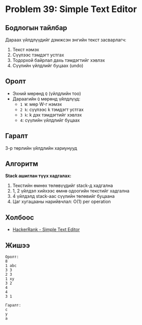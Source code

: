 # Problem 39: Simple Text Editor 
## Бодлогын тайлбар

Дараах үйлдлүүдийг дэмжсэн энгийн текст засварлагч:

1. Текст нэмэх
2. Сүүлээс тэмдэгт устгах
3. Тодорхой байрлал дахь тэмдэгтийг хэвлэх
4. Сүүлийн үйлдлийг буцаах (undo)

## Оролт

- Эхний мөрөнд `Q` (үйлдлийн тоо)
- Дараагийн `Q` мөрөнд үйлдлүүд:
  - `1 W`: мөр W-г нэмэх
  - `2 k`: сүүлээс k тэмдэгт устгах
  - `3 k`: k дэх тэмдэгтийг хэвлэх
  - `4`: сүүлийн үйлдлийг буцаах

## Гаралт

3-р төрлийн үйлдлийн хариунууд

## Алгоритм

**Stack ашиглан түүх хадгалах:**

1. Текстийн өмнөх төлөвүүдийг stack-д хадгална
2. 1, 2 үйлдэл хийхээс өмнө одоогийн текстийг хадгална
3. 4 үйлдэлд stack-аас сүүлийн төлөвийг буцаана
4. Цаг хугацааны нарийвчлал: O(1) per operation

## Холбоос

- [HackerRank - Simple Text Editor](https://www.hackerrank.com/challenges/simple-text-editor)

## Жишээ

```
Оролт:
8
1 abc
3 3
2 3
1 xy
3 2
4
4
3 1

Гаралт:
c
y
a
```
